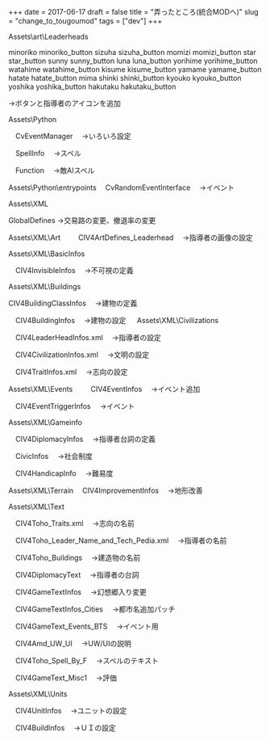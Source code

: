 +++
date = 2017-06-17
draft = false
title = "弄ったところ(統合MODへ)"
slug = "change_to_tougoumod"
tags = ["dev"]
+++


Assets\art\Leaderheads

minoriko
minoriko_button
sizuha
sizuha_button
momizi
momizi_button
star
star_button
sunny 
sunny_button
luna
luna_button
yorihime
yorihime_button
watahime 
watahime_button
kisume 
kisume_button
yamame 
yamame_button
hatate
hatate_button
mima
shinki
shinki_button
kyouko
kyouko_button
yoshika
yoshika_button
hakutaku
hakutaku_button

→ボタンと指導者のアイコンを追加

Assets\Python

　CvEventManager
　→いろいろ設定

　SpellInfo
　→スペル

　Function
　→敵AIスペル

Assets\Python\entrypoints
　CvRandomEventInterface
　→イベント

Assets\XML

 GlobalDefines
 →交易路の変更、撤退率の変更

Assets\XML\Art
　
　CIV4ArtDefines_Leaderhead
　→指導者の画像の設定

Assets\XML\BasicInfos

　CIV4InvisibleInfos
　→不可視の定義

Assets\XML\Buildings

  CIV4BuildingClassInfos
　→建物の定義

　CIV4BuildingInfos
　→建物の設定
　
Assets\XML\Civilizations

　CIV4LeaderHeadInfos.xml
　→指導者の設定

　CIV4CivilizationInfos.xml
　→文明の設定

　CIV4TraitInfos.xml
　→志向の設定

Assets\XML\Events
　
　CIV4EventInfos
　→イベント追加

　CIV4EventTriggerInfos
　→イベント

Assets\XML\Gameinfo

　CIV4DiplomacyInfos
　→指導者台詞の定義

　CivicInfos
　→社会制度

　CIV4HandicapInfo
　→難易度

Assets\XML\Terrain
　CIV4ImprovementInfos
　→地形改善

Assets\XML\Text

　CIV4Toho_Traits.xml
　→志向の名前

　CIV4Toho_Leader_Name_and_Tech_Pedia.xml
　→指導者の名前

　CIV4Toho_Buildings
　→建造物の名前

　CIV4DiplomacyText
　→指導者の台詞

　CIV4GameTextInfos
　→幻想郷入り変更

　CIV4GameTextInfos_Cities
　→都市名追加パッチ

　CIV4GameText_Events_BTS
　→イベント用

　CIV4Amd_UW_UI
　→UW/UIの説明

　CIV4Toho_Spell_By_F
　→スペルのテキスト

　CIV4GameText_Misc1
　→評価

Assets\XML\Units

　CIV4UnitInfos
　→ユニットの設定

　CIV4BuildInfos
　→ＵＩの設定

